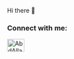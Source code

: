 Hi there 👋

<h3 align="left">Connect with me:</h3>
<p align="left">
<a href="https://www.linkedin.com/in/abdallahgomaa1/" target="blank"><img align="center" src="https://raw.githubusercontent.com/rahuldkjain/github-profile-readme-generator/master/src/images/icons/Social/linked-in-alt.svg" alt="AbdAllahGomaa" height="30" width="40" /></a>
